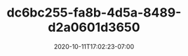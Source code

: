 ---
title: dc6bc255-fa8b-4d5a-8489-d2a0601d3650
date: 2020-10-11T17:02:23-07:00
draft: false
location: Olympic Peninsula, WA
img_url: https://d17enza3bfujl8.cloudfront.net/dc6bc255-fa8b-4d5a-8489-d2a0601d3650.jpg
original_fn: ""
tags:
- Olympic Peninsula, WA
- Kenai
- hiking

---